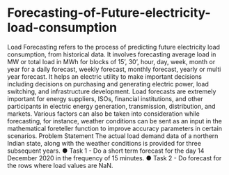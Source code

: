 # Forecasting-of-Future-electricity-load-consumption
Load Forecasting refers to the process of predicting future electricity load consumption, from historical data. It involves forecasting average load in MW or total load in MWh for blocks of 15’, 30’, hour, day, week, month or year for a daily forecast, weekly forecast, monthly forecast, yearly or multi year forecast. It helps an electric utility to make important decisions including decisions on purchasing and generating electric power, load switching, and infrastructure development. Load forecasts are extremely important for energy suppliers, ISOs, financial institutions, and other participants in electric energy generation, transmission, distribution, and markets. Various factors can also be taken into consideration while forecasting, for instance, weather conditions can be sent as an input in the mathematical foreteller function to improve accuracy parameters in certain scenarios.
Problem Statement
The actual load demand data of a northern Indian state, along with the weather conditions is
provided for three subsequent years.
● Task 1 - Do a short term forecast for the day 14 December 2020 in the frequency of 15
minutes.
● Task 2 - Do forecast for the rows where load values are NaN.
